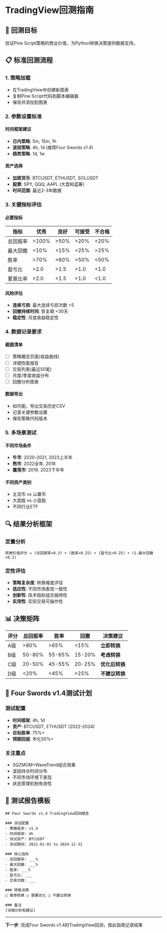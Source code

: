 # TradingView回测指南

## 🎯 回测目标

验证Pine Script策略的商业价值，为Python转换决策提供数据支持。

## 📋 标准回测流程

### 1. 策略加载
- 在TradingView中创建新图表
- 复制Pine Script代码到脚本编辑器
- 保存并添加到图表

### 2. 参数设置标准

#### 时间框架建议
- **日内策略**: 5m, 15m, 1h
- **波段策略**: 4h, 1d (推荐Four Swords v1.4)
- **趋势策略**: 1d, 1w

#### 资产选择
- **加密货币**: BTCUSDT, ETHUSDT, SOLUSDT
- **股票**: SPY, QQQ, AAPL (大盘和蓝筹)
- **时间范围**: 最近2-3年数据

### 3. 关键指标评估

#### 必要指标
| 指标 | 优秀 | 良好 | 可接受 | 不合格 |
|------|------|------|--------|--------|
| 总回报率 | >100% | >50% | >20% | <20% |
| 最大回撤 | <10% | <15% | <25% | >25% |
| 胜率 | >70% | >60% | >50% | <50% |
| 盈亏比 | >2.0 | >1.5 | >1.0 | <1.0 |
| 夏普比率 | >2.0 | >1.5 | >1.0 | <1.0 |

#### 风险评估
- **连续亏损**: 最大连续亏损次数 <5
- **回撤持续时间**: 恢复期 <30天
- **稳定性**: 月度收益稳定性

### 4. 数据记录要求

#### 截图清单
- [ ] 策略概览页面(收益曲线)
- [ ] 详细性能报告
- [ ] 交易列表(最近50笔)
- [ ] 月度/季度收益分布
- [ ] 回撤分析图表

#### 数据导出
- 如可能，导出交易历史CSV
- 记录关键参数设置
- 保存策略代码版本

### 5. 多场景测试

#### 不同市场条件
- **牛市**: 2020-2021, 2023上半年
- **熊市**: 2022全年, 2018
- **震荡市**: 2019, 2023下半年

#### 不同资产类别
- 主流币 vs 山寨币
- 大盘股 vs 小盘股
- 不同行业ETF

## 🔍 结果分析框架

### 定量分析
```
转换价值评分 = (总回报率×0.3) + (胜率×0.25) + (盈亏比×0.25) + (1-最大回撤×0.2)
```

### 定性评估
- **策略复杂度**: 转换难度评估
- **适应性**: 不同市场表现一致性
- **创新性**: 技术指标组合独特性
- **实用性**: 实际交易可操作性

## 📊 决策矩阵

| 评分 | 总回报率 | 胜率 | 回撤 | 决策建议 |
|------|----------|------|------|----------|
| A级 | >80% | >65% | <15% | **立即转换** |
| B级 | 50-80% | 55-65% | 15-20% | **考虑转换** |
| C级 | 20-50% | 45-55% | 20-25% | **优化后转换** |
| D级 | <20% | <45% | >25% | **不建议转换** |

## 🎯 Four Swords v1.4测试计划

### 测试配置
- **时间框架**: 4h, 1d
- **资产**: BTCUSDT, ETHUSDT (2022-2024)
- **目标胜率**: 75%+
- **预期回报**: 年化50%+

### 关注重点
- SQZMOM+WaveTrend组合效果
- 波段持仓时间分布
- 不同市场环境下表现
- 状态管理机制有效性

## 📝 测试报告模板

```
## Four Swords v1.4 TradingView回测报告

### 测试配置
- 策略版本: v1.4
- 时间框架: 4h
- 测试资产: BTCUSDT
- 测试期间: 2022-01-01 to 2024-12-31

### 核心指标
- 总回报率: ___%
- 最大回撤: ___%
- 胜率: ___%
- 盈亏比: ___
- 交易次数: ___

### 转换决策
□ 推荐转换 □ 需要优化 □ 不建议转换

### 备注
[详细分析和建议]
```

---

**下一步**: 完成Four Swords v1.4的TradingView回测，按此指南记录结果